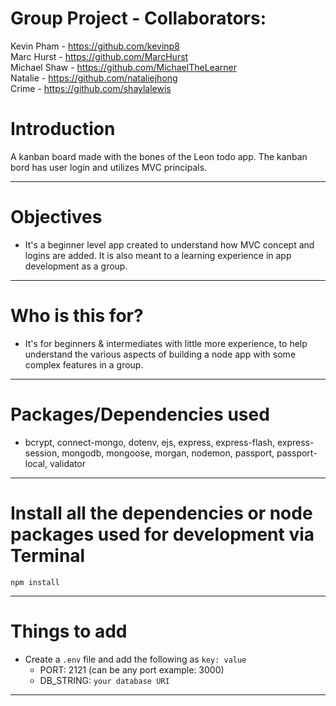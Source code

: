 # Group Project - Collaborators:
Kevin Pham - https://github.com/kevinp8  
Marc Hurst - https://github.com/MarcHurst  
Michael Shaw - https://github.com/MichaelTheLearner  
Natalie - https://github.com/nataliejhong  
Crime - https://github.com/shaylalewis  

# Introduction

A kanban board made with the bones of the Leon todo app. The kanban bord has user login and utilizes MVC principals.

---

# Objectives

- It's a beginner level app created to understand how MVC concept and logins are added. It is also meant to a learning experience in app development as a group.

---

# Who is this for?

- It's for beginners & intermediates with little more experience, to help understand the various aspects of building a node app with some complex features in a group.

---

# Packages/Dependencies used

 - bcrypt, connect-mongo, dotenv, ejs, express, express-flash, express-session, mongodb, mongoose, morgan, nodemon, passport, passport-local, validator

---

# Install all the dependencies or node packages used for development via Terminal

`npm install`

---

# Things to add

- Create a `.env` file and add the following as `key: value`
  - PORT: 2121 (can be any port example: 3000)
  - DB_STRING: `your database URI`
 ---





